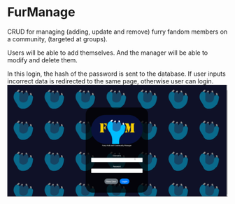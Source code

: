 # FurManage
CRUD for managing (adding, update and remove) furry fandom members on a community, (targeted at groups).

Users will be able to add themselves. And the manager will be able to modify and delete them.

In this login, the hash of the password is sent to the database. If user inputs incorrect data is redirected to the same page, otherwise user can login.
![Image](https://github.com/miguelcanosantana/FurManage/blob/master/HostedImages/screenshots/4.gif)

